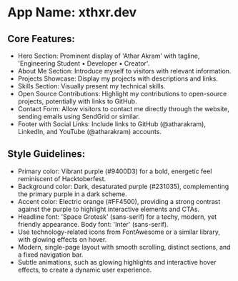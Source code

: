 # **App Name**: xthxr.dev

## Core Features:

- Hero Section: Prominent display of 'Athar Akram' with tagline, 'Engineering Student • Developer • Creator'.
- About Me Section: Introduce myself to visitors with relevant information.
- Projects Showcase: Display my projects with descriptions and links.
- Skills Section: Visually present my technical skills.
- Open Source Contributions: Highlight my contributions to open-source projects, potentially with links to GitHub.
- Contact Form: Allow visitors to contact me directly through the website, sending emails using SendGrid or similar.
- Footer with Social Links: Include links to GitHub (@atharakram), LinkedIn, and YouTube (@atharakram) accounts.

## Style Guidelines:

- Primary color: Vibrant purple (#9400D3) for a bold, energetic feel reminiscent of Hacktoberfest.
- Background color: Dark, desaturated purple (#231035), complementing the primary purple in a dark scheme.
- Accent color: Electric orange (#FF4500), providing a strong contrast against the purple to highlight interactive elements and CTAs.
- Headline font: 'Space Grotesk' (sans-serif) for a techy, modern, yet friendly appearance. Body font: 'Inter' (sans-serif).
- Use technology-related icons from FontAwesome or a similar library, with glowing effects on hover.
- Modern, single-page layout with smooth scrolling, distinct sections, and a fixed navigation bar.
- Subtle animations, such as glowing highlights and interactive hover effects, to create a dynamic user experience.
